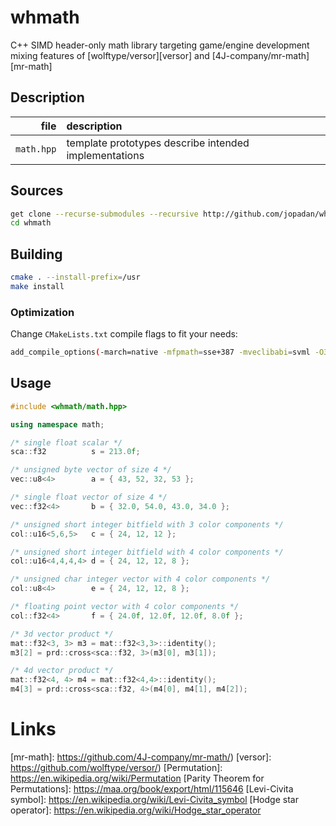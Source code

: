 # whmath

C++ SIMD header-only math library targeting game/engine development mixing features of [wolftype/versor][versor] and [4J-company/mr-math][mr-math]

## Description

| file      | description                                                        |
| ----:     | :---                                                               |
|`math.hpp`   |template prototypes describe intended implementations               |

## Sources

```sh
get clone --recurse-submodules --recursive http://github.com/jopadan/whmath
cd whmath
```

## Building

```sh
cmake . --install-prefix=/usr
make install
```

### Optimization

Change `CMakeLists.txt` compile flags to fit your needs:
```sh
add_compile_options(-march=native -mfpmath=sse+387 -mveclibabi=svml -O3)
```

## Usage

```c++
#include <whmath/math.hpp>

using namespace math;

/* single float scalar */
sca::f32          s = 213.0f;

/* unsigned byte vector of size 4 */
vec::u8<4>        a = { 43, 52, 32, 53 };

/* single float vector of size 4 */
vec::f32<4>       b = { 32.0, 54.0, 43.0, 34.0 };

/* unsigned short integer bitfield with 3 color components */
col::u16<5,6,5>   c = { 24, 12, 12 };

/* unsigned short integer bitfield with 4 color components */
col::u16<4,4,4,4> d = { 24, 12, 12, 8 };

/* unsigned char integer vector with 4 color components */
col::u8<4>        e = { 24, 12, 12, 8 };

/* floating point vector with 4 color components */
col::f32<4>       f = { 24.0f, 12.0f, 12.0f, 8.0f };

/* 3d vector product */
mat::f32<3, 3> m3 = mat::f32<3,3>::identity();
m3[2] = prd::cross<sca::f32, 3>(m3[0], m3[1]);

/* 4d vector product */
mat::f32<4, 4> m4 = mat::f32<4,4>::identity();
m4[3] = prd::cross<sca::f32, 4>(m4[0], m4[1], m4[2]);


```

# Links

[mr-math]: https://github.com/4J-company/mr-math/)
[versor]: https://github.com/wolftype/versor/)
[Permutation]: https://en.wikipedia.org/wiki/Permutation
[Parity Theorem for Permutations]: https://maa.org/book/export/html/115646
[Levi-Civita symbol]: https://en.wikipedia.org/wiki/Levi-Civita_symbol
[Hodge star operator]: https://en.wikipedia.org/wiki/Hodge_star_operator
